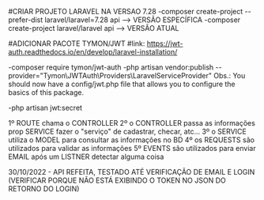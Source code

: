 #CRIAR PROJETO LARAVEL NA VERSAO 7.28
-composer create-project --prefer-dist laravel/laravel=7.28 api --> VERSÃO ESPECÍFICA
-composer create-project laravel/laravel api --> VERSÃO ATUAL

#ADICIONAR PACOTE TYMON/JWT
#link: https://jwt-auth.readthedocs.io/en/develop/laravel-installation/

-composer require tymon/jwt-auth
-php artisan vendor:publish --provider="Tymon\JWTAuth\Providers\LaravelServiceProvider"
Obs.: You should now have a config/jwt.php file that allows you to configure the basics of this package.

-php artisan jwt:secret

1º ROUTE chama o CONTROLLER
2º o CONTROLLER passa as informações prop SERVICE fazer o "serviço" de cadastrar, checar, atc...
3º o SERVICE utiliza o MODEL para consultar as informações no BD
4º os REQUESTS são utilizados para validar as informações
5º EVENTS são utilizados para enviar EMAIL após um LISTNER detectar alguma coisa

30/10/2022 - API REFEITA, TESTADO ATÉ VERIFICAÇÃO DE EMAIL E LOGIN
             (VERIFICAR PORQUE NÃO ESTÁ EXIBINDO O TOKEN NO JSON DO RETORNO DO LOGIN)